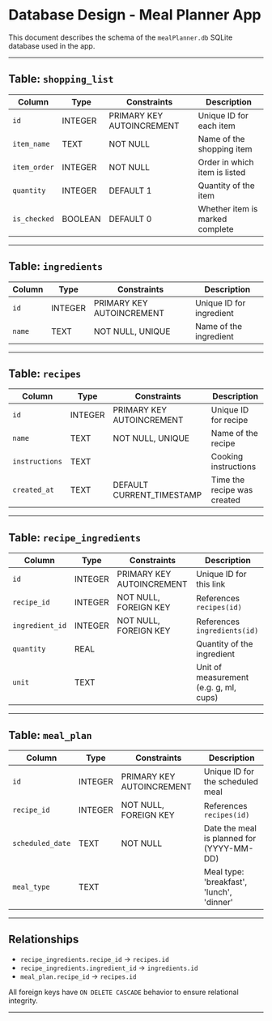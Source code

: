 # Database Design - Meal Planner App

This document describes the schema of the `mealPlanner.db` SQLite database used in the app.

---

## Table: `shopping_list`

| Column       | Type    | Constraints               | Description                     |
| ------------ | ------- | ------------------------- | ------------------------------- |
| `id`         | INTEGER | PRIMARY KEY AUTOINCREMENT | Unique ID for each item         |
| `item_name`  | TEXT    | NOT NULL                  | Name of the shopping item       |
| `item_order` | INTEGER | NOT NULL                  | Order in which item is listed   |
| `quantity`   | INTEGER | DEFAULT 1                 | Quantity of the item            |
| `is_checked` | BOOLEAN | DEFAULT 0                 | Whether item is marked complete |

---

## Table: `ingredients`

| Column | Type    | Constraints               | Description              |
| ------ | ------- | ------------------------- | ------------------------ |
| `id`   | INTEGER | PRIMARY KEY AUTOINCREMENT | Unique ID for ingredient |
| `name` | TEXT    | NOT NULL, UNIQUE          | Name of the ingredient   |

---

## Table: `recipes`

| Column         | Type    | Constraints               | Description                 |
| -------------- | ------- | ------------------------- | --------------------------- |
| `id`           | INTEGER | PRIMARY KEY AUTOINCREMENT | Unique ID for recipe        |
| `name`         | TEXT    | NOT NULL, UNIQUE          | Name of the recipe          |
| `instructions` | TEXT    |                           | Cooking instructions        |
| `created_at`   | TEXT    | DEFAULT CURRENT_TIMESTAMP | Time the recipe was created |

---

## Table: `recipe_ingredients`

| Column          | Type    | Constraints               | Description                            |
| --------------- | ------- | ------------------------- | -------------------------------------- |
| `id`            | INTEGER | PRIMARY KEY AUTOINCREMENT | Unique ID for this link                |
| `recipe_id`     | INTEGER | NOT NULL, FOREIGN KEY     | References `recipes(id)`               |
| `ingredient_id` | INTEGER | NOT NULL, FOREIGN KEY     | References `ingredients(id)`           |
| `quantity`      | REAL    |                           | Quantity of the ingredient             |
| `unit`          | TEXT    |                           | Unit of measurement (e.g. g, ml, cups) |

---

## Table: `meal_plan`

| Column           | Type    | Constraints               | Description                               |
| ---------------- | ------- | ------------------------- | ----------------------------------------- |
| `id`             | INTEGER | PRIMARY KEY AUTOINCREMENT | Unique ID for the scheduled meal          |
| `recipe_id`      | INTEGER | NOT NULL, FOREIGN KEY     | References `recipes(id)`                  |
| `scheduled_date` | TEXT    | NOT NULL                  | Date the meal is planned for (YYYY-MM-DD) |
| `meal_type`      | TEXT    |                           | Meal type: 'breakfast', 'lunch', 'dinner' |

---

## Relationships

- `recipe_ingredients.recipe_id` → `recipes.id`
- `recipe_ingredients.ingredient_id` → `ingredients.id`
- `meal_plan.recipe_id` → `recipes.id`

All foreign keys have `ON DELETE CASCADE` behavior to ensure relational integrity.

---
